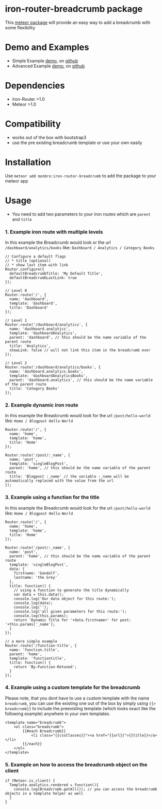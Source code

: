 iron-router-breadcrumb package
==============================

This [meteor package](http://atmospherejs.com/monbro/iron-router-breadcrumb) will provide an easy way to add a breadcrumb with some flexibility

# Demo and Examples

* Simple Example [demo](http://meteor-breadcrumb-plugin-simple-example.meteor.com), on [github](https://github.com/monbro/meteor-breadcrumb-plugin/tree/master/examples/simple)
* Advanced Example [demo](http://meteor-breadcrumb-plugin-advanced-example.meteor.com), on [github](https://github.com/monbro/meteor-breadcrumb-plugin/tree/master/examples/advanced)

# Dependencies

* Iron-Router >1.0
* Meteor >1.0

# Compatibility

* works out of the box with bootstrap3
* use the pre existing breadcrumb template or use your own easily

# Installation

Use `meteor add monbro:iron-router-breadcrumb` to add the package to your meteor app

# Usage

* You need to add two parameters to your iron routes which are `parent` and `title`

### 1. Example iron route with multiple levels

In this example the Breadcrumb would look or the url `/dashboard/analytics/books` like: `Dashboard / Analytics / Category Books`

```
// Configure a default flags
// * title (optional)
// * show last item with link
Router.configure({
  defaultBreadcrumbTitle: 'My Default Title',
  defaultBreadcrumbLastLink: true
});

// Level 0
Router.route('/', {
  name: 'dashboard',
  template: 'dashboard',
  title: 'Dashboard'
});

// Level 1
Router.route('/dashboard/analytics', {
  name: 'dashboard.analytics',
  template: 'dashboardAnalytics',
  parent: 'dashboard', // this should be the name variable of the parent route
  title: 'Analytics',
  showLink: false // will not link this item in the breadcrumb ever
});

// Level 2
Router.route('/dashboard/analytics/books', {
  name: 'dashboard.analytics.books',
  template: 'dashboardAnalyticsBooks',
  parent: 'dashboard.analytics', // this should be the name variable of the parent route
  title: 'Category Books'
});
```

### 2. Example dynamic iron route

In this example the Breadcrumb would look for the url `/post/hello-world` like: `Home / Blogpost Hello-World`

```
Router.route('/', {
  name: 'home',
  template: 'home',
  title: 'Home'
});

Router.route('/post/:_name', {
  name: 'post',
  template: 'singleBlogPost',
  parent: 'home', // this should be the name variable of the parent route
  title: 'Blogpost :_name' // the variable :_name will be automatically replaced with the value from the url
});
```

### 3. Example using a function for the title

In this example the Breadcrumb would look for the url `/post/hello-world` like: `Home / Blogpost Hello-World`

```
Router.route('/', {
  name: 'home',
  template: 'home',
  title: 'Home'
});

Router.route('/post/:_name', {
  name: 'post',
  parent: 'home', // this should be the name variable of the parent route
  template: 'singleBlogPost',
  data: {
    firstname: 'Gandalf',
    lastname: 'the Grey'
  },
  title: function() {
    // using a function to generate the title dynamically
    var data = this.data();
    console.log('Our data object for this route:');
    console.log(data);
    console.log('');
    console.log('all given parameters for this route:');
    console.log(this.params);
    return 'Dynamic Title for '+data.firstname+' for post: '+this.params['_name'];
  }
});

// a more simple example
Router.route('/function-title', {
  name: 'function.title',
  parent: 'home',
  template: 'functiontitle',
  title: function() {
    return 'By-Function-Retuned';
  }
});
```

### 4. Example using a custom template for the breadcrumb

Please note, that you dont have to use a custom template with the name `breadcrumb`, you can use the existing one out of the box by simply using `{{> breadcrumb}}` to include the preexisting template (which looks exact like the following example) anywhere in your own templates.

```
<template name="breadcrumb">
    <ol class="breadcrumb">
        {{#each Breadcrumb}}
            <li class="{{cssClasses}}"><a href="{{url}}">{{title}}</a></li>
        {{/each}}
    </ol>
</template>
```

### 5. Example on how to access the breadcrumb object on the client

```
if (Meteor.is_client) {
  Template.analytics.rendered = function(){
    console.log(Breadcrumb.getAll()); // you can access the breadcrumb objects in a template helper as well
  }
}
```
